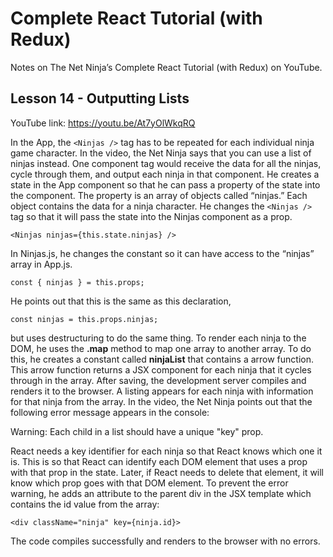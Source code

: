 # Complete React Tutorial (with Redux)

Notes on The Net Ninja’s Complete React Tutorial (with Redux) on YouTube.

## Lesson 14 - Outputting Lists

YouTube link: https://youtu.be/At7yOlWkqRQ

In the App, the `<Ninjas />` tag has to be repeated for each individual ninja game character. In the video, the Net Ninja says that you can use a list of ninjas instead. One component tag would receive the data for all the ninjas, cycle through them, and output each ninja in that component. He creates a state in the App component so that he can pass a property of the state into the component. The property is an array of objects called “ninjas.” Each object contains the data for a ninja character. He changes the `<Ninjas />` tag so that it will pass the state into the Ninjas component as a prop.

`<Ninjas ninjas={this.state.ninjas} />`

In Ninjas.js, he changes the constant so it can have access to the “ninjas” array in App.js.

`const { ninjas } = this.props;`

He points out that this is the same as this declaration,

`const ninjas = this.props.ninjas;`

but uses destructuring to do the same thing. To render each ninja to the DOM, he uses the __.map__ method to map one array to another array. To do this, he creates a constant called __ninjaList__ that contains a arrow function. This arrow function returns a JSX component for each ninja that it cycles through in the array. After saving, the development server compiles and renders it to the browser. A listing appears for each ninja with information for that ninja from the array. In the video, the Net Ninja points out that the following error message appears in the console:

Warning: Each child in a list should have a unique "key" prop.

React needs a key identifier for each ninja so that React knows which one it is. This is so that React can identify each DOM element that uses a prop with that prop in the state. Later, if React needs to delete that element, it will know which prop goes with that DOM element. To prevent the error warning, he adds an attribute to the parent div in the JSX template which contains the id value from the array:

`<div className="ninja" key={ninja.id}>`

The code compiles successfully and renders to the browser with no errors.
